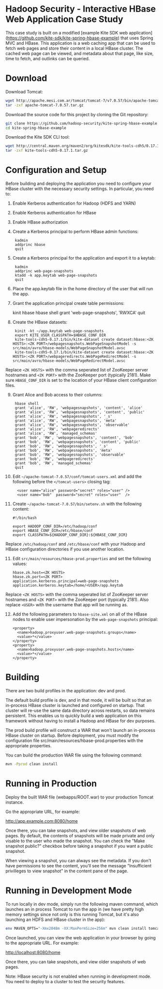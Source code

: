 Hadoop Security - Interactive HBase Web Application Case Study
=========================

This case study is built on a modified [example Kite SDK web application]
(https://github.com/kite-sdk/kite-spring-hbase-example) that uses Spring MVC
and HBase.  This application is a web caching app that can be used to fetch web
pages and store their content in a local HBase cluster. The cached web page can
be viewed, and metadata about that page, like size, time to fetch, and outlinks
can be queried.

Download
=========================

Download Tomcat:

```bash
wget http://apache.mesi.com.ar/tomcat/tomcat-7/v7.0.57/bin/apache-tomcat-7.0.57.tar.gz
tar -zxf apache-tomcat-7.0.57.tar.gz
```

Download the source code for this project by cloning the Git repository:

```bash
git clone https://github.com/hadoop-security/kite-spring-hbase-example.git
cd kite-spring-hbase-example
```

Download the Kite SDK CLI tool:

```bash
wget http://central.maven.org/maven2/org/kitesdk/kite-tools-cdh5/0.17.1/kite-tools-cdh5-0.17.1.tar.gz
tar -zxf kite-tools-cdh5-0.17.1.tar.gz
```

Configuration and Setup
=========================

Before building and deploying the application you need to configure your HBase
cluster with the necessary security settings. In particular, you need to:

1. Enable Kerberos authentication for Hadoop (HDFS and YARN)
2. Enable Kerberos authentication for HBase
3. Enable HBase authorization
4. Create a Kerberos principal to perform HBase admin functions:

        kadmin
        addprinc hbase
        quit

5. Create a Kerberos principal for the application and export it to a keytab:

        kadmin
        addprinc web-page-snapshots
        ktadd -k app.keytab web-page-snapshots
        quit

6. Place the app.keytab file in the home directory of the user that will run
the app.
7. Grant the application principal create table permissions:

	kinit hbase
        hbase shell
        grant 'web-page-snapshots', 'RWXCA'
        quit

8. Create the HBase datasets:

        kinit -kt ~/app.keytab web-page-snapshots
        export KITE_USER_CLASSPATH=$HBASE_CONF_DIR
        kite-tools-cdh5-0.17.1/bin/kite-dataset create dataset:hbase:<ZK HOSTS>:<ZK PORT>/webpagesnapshots.WebPageSnapshotModel -s src/main/avro/hbase-models/WebPageSnapshotModel.avsc
        kite-tools-cdh5-0.17.1/bin/kite-dataset create dataset:hbase:<ZK HOSTS>:<ZK PORT>/webpageredirects.WebPageRedirectModel -s src/main/avro/hbase-models/WebPageRedirectModel.avsc

Replace `<ZK HOSTS>` with the comma seperated list of ZooKeeper server
hostnames and `<ZK PORT>` with the ZooKeeper port (typically 2181). Make sure
`HBASE_CONF_DIR` is set to the location of your HBase client configuration
files.

9. Grant Alice and Bob access to their columns:

        hbase shell
        grant 'alice', 'RW', 'webpagesnapshots', 'content', 'alice'
        grant 'alice', 'RW', 'webpagesnapshots', 'content', 'public'
        grant 'alice', 'RW', 'webpagesnapshots', '_s'
        grant 'alice', 'RW', 'webpagesnapshots', 'meta'
        grant 'alice', 'RW', 'webpagesnapshots', 'observable'
        grant 'alice', 'RW', 'webpageredirects'
        grant 'alice', 'RW', 'managed_schemas'
        grant 'bob', 'RW', 'webpagesnapshots', 'content', 'bob'
        grant 'bob', 'RW', 'webpagesnapshots', 'content', 'public'
        grant 'bob', 'RW', 'webpagesnapshots', '_s'
        grant 'bob', 'RW', 'webpagesnapshots', 'meta'
        grant 'bob', 'RW', 'webpagesnapshots', 'observable'
        grant 'bob', 'RW', 'webpageredirects'
        grant 'bob', 'RW', 'managed_schemas'
        quit

10. Edit `~/apache-tomcat-7.0.57/conf/tomcat-users.xml` and add the following
before the `</tomcat-users>` closing tag:

          <user name="alice" password="secret" roles="user" />
          <user name="bob"  password="secret" roles="user"  />

10. Create `~/apache-tomcat-7.0.57/bin/setenv.sh` with the following content:

        #!/bin/bash
        
        export HADOOP_CONF_DIR=/etc/hadoop/conf
        export HBASE_CONF_DIR=/etc/hbase/conf
        export CLASSPATH=${HADOOP_CONF_DIR}:${HBASE_CONF_DIR}

Replace `/etc/hadoop/conf` and `/etc/hbase/conf` with your Hadoop and HBase
configuration directories if you use another location.

11. Edit `src/main/resources/hbase-prod.properties` and set the following
values:

        hbase.zk.host=<ZK HOSTS>
        hbase.zk.port=<ZK PORT>
        application.kerberos.principal=web-page-snapshots
        application.kerberos.keytab=/home/<USER>/app.keytab

Replace `<ZK HOSTS>` with the comma seperated list of ZooKeeper server
hostnames and `<ZK PORT>` with the ZooKeeper port (typically 2181). Also
replace `<USER>` with the username that app will be running as.

12. Add the following parameters to `hbase-site.xml` on all of the HBase nodes
to enable user impersonation by the `web-page-snapshots` principal:

        <property>
          <name>hadoop.proxyuser.web-page-snapshots.groups</name>
          <value>*</value>
        </property>
        <property>
          <name>hadoop.proxyuser.web-page-snapshots.hosts</name>
          <value>*</value>
        </property>

Building
=========================

There are two build profiles in the application: dev and prod.

The default build profile is dev, and in that mode, it will be built so that an
in-process HBase cluster is launched and configured on startup. That cluster
will re-use the same data directory across restarts, so data remains persistent.
This enables us to quickly build a web application on this framework without
having to install a Hadoop and HBase for dev purposes.

The prod build profile will construct a WAR that won't launch an in-process
HBase cluster on startup. Before deployment, you must modify the configuration 
file src/main/resources/hbase-prod.properties with the appropriate properties.

You can build the production WAR file using the following command:

```bash
mvn -Pprod clean install
```

Running in Production
===========================

Deploy the built WAR file (webapps/ROOT.war) to your production Tomcat instance.

Go the appropriate URL, for example:

http://app.example.com:8080/home

Once there, you can take snapshots, and view older snapshots of web pages. By
default, the contents of snapshots will be made private and only visable to the
user who made the snapshot. You can check the "Make snapshot public?" checkbox
before taking a snapshot if you want a public snapshot.

When viewing a snapshot, you can always see the metadata. If you don't have
permissions to see the content, you'll see the message "Insufficient
privilleges to view snapshot" in the content pane of the page.

Running in Development Mode
===========================

To run locally in dev mode, simply run the following maven command, which
launches an in process Tomcat to run the app in (we have pretty high memory
settings since not only is this running Tomcat, but it's also launching an
HDFS and HBase cluster in the app):

```bash
env MAVEN_OPTS="-Xmx2048m -XX:MaxPermSize=256m" mvn clean install tomcat7:run
```

Once launched, you can view the web application in your browser by going to
the appropriate URL. For example:

[http://localhost:8080/home](http://localhost:8080/home)

Once there, you can take snapshots, and view older snapshots of web pages.

Note: HBase security is not enabled when running in development mode. You
need to deploy to a cluster to test the security features.
